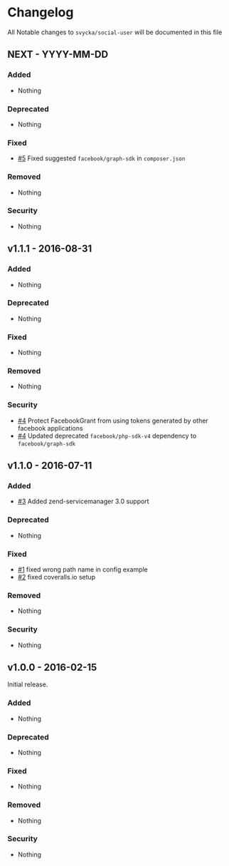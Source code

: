# Changelog

All Notable changes to `svycka/social-user` will be documented in this file

## NEXT - YYYY-MM-DD

### Added
- Nothing

### Deprecated
- Nothing

### Fixed
- [#5](https://github.com/svycka/social-user/pull/5) Fixed suggested `facebook/graph-sdk` in `composer.json`

### Removed
- Nothing

### Security
- Nothing

## v1.1.1 - 2016-08-31

### Added
- Nothing

### Deprecated
- Nothing

### Fixed
- Nothing

### Removed
- Nothing

### Security
- [#4](https://github.com/svycka/social-user/pull/4) Protect FacebookGrant from using tokens generated by other facebook applications
- [#4](https://github.com/svycka/social-user/pull/4) Updated deprecated `facebook/php-sdk-v4` dependency to `facebook/graph-sdk`

## v1.1.0 - 2016-07-11

### Added
- [#3](https://github.com/svycka/social-user/pull/3) Added zend-servicemanager 3.0 support

### Deprecated
- Nothing

### Fixed
- [#1](https://github.com/svycka/social-user/pull/1) fixed wrong path name in config example
- [#2](https://github.com/svycka/social-user/pull/2) fixed coveralls.io setup

### Removed
- Nothing

### Security
- Nothing

## v1.0.0 - 2016-02-15

Initial release.

### Added
- Nothing

### Deprecated
- Nothing

### Fixed
- Nothing

### Removed
- Nothing

### Security
- Nothing
